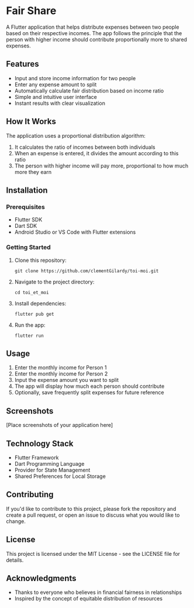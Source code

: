 # Fair Share

A Flutter application that helps distribute expenses between two people based on their respective incomes. The app follows the principle that the person with higher income should contribute proportionally more to shared expenses.

## Features

- Input and store income information for two people
- Enter any expense amount to split
- Automatically calculate fair distribution based on income ratio
- Simple and intuitive user interface
- Instant results with clear visualization

## How It Works

The application uses a proportional distribution algorithm:

1. It calculates the ratio of incomes between both individuals
2. When an expense is entered, it divides the amount according to this ratio
3. The person with higher income will pay more, proportional to how much more they earn

## Installation

### Prerequisites

- Flutter SDK 
- Dart SDK 
- Android Studio or VS Code with Flutter extensions

### Getting Started

1. Clone this repository:
   ```
   git clone https://github.com/clementGilardy/toi-moi.git
   ```

2. Navigate to the project directory:
   ```
   cd toi_et_moi
   ```

3. Install dependencies:
   ```
   flutter pub get
   ```

4. Run the app:
   ```
   flutter run
   ```

## Usage

1. Enter the monthly income for Person 1
2. Enter the monthly income for Person 2
3. Input the expense amount you want to split
4. The app will display how much each person should contribute
5. Optionally, save frequently split expenses for future reference

## Screenshots

[Place screenshots of your application here]

## Technology Stack

- Flutter Framework
- Dart Programming Language
- Provider for State Management
- Shared Preferences for Local Storage

## Contributing

If you'd like to contribute to this project, please fork the repository and create a pull request, or open an issue to discuss what you would like to change.

## License

This project is licensed under the MIT License - see the LICENSE file for details.

## Acknowledgments

- Thanks to everyone who believes in financial fairness in relationships
- Inspired by the concept of equitable distribution of resources